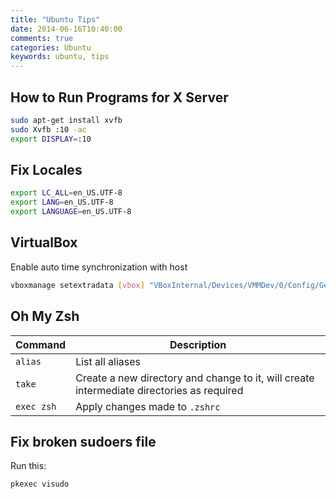 ```yaml
---
title: "Ubuntu Tips"
date: 2014-06-16T10:40:00
comments: true
categories: Ubuntu
keywords: ubuntu, tips
---
```


## How to Run Programs for X Server

```bash
sudo apt-get install xvfb
sudo Xvfb :10 -ac
export DISPLAY=:10
```

## Fix Locales

```bash
export LC_ALL=en_US.UTF-8
export LANG=en_US.UTF-8
export LANGUAGE=en_US.UTF-8
```

## VirtualBox

Enable auto time synchronization with host

```bash
vboxmanage setextradata [vbox] "VBoxInternal/Devices/VMMDev/0/Config/GetHostTimeDisabled" "1"
```

## Oh My Zsh

| Command    | Description                                                                               |
| ---------- | ----------------------------------------------------------------------------------------- |
| `alias`    | List all aliases                                                                          |
| `take`     | Create a new directory and change to it, will create intermediate directories as required |
| `exec zsh` | Apply changes made to `.zshrc`                                                            |

## Fix broken sudoers file

Run this:

```bash
pkexec visudo
```
